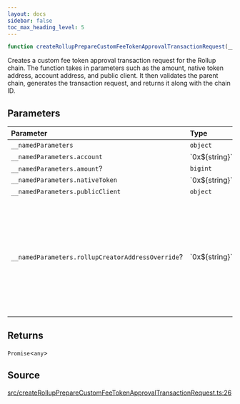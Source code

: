 ```yaml
---
layout: docs
sidebar: false
toc_max_heading_level: 5
---
```


```ts
function createRollupPrepareCustomFeeTokenApprovalTransactionRequest(__namedParameters: object): Promise<any>
```

Creates a custom fee token approval transaction request for the Rollup chain.
The function takes in parameters such as the amount, native token address,
account address, and public client. It then validates the parent chain,
generates the transaction request, and returns it along with the chain ID.

## Parameters

| Parameter | Type | Description |
| :------ | :------ | :------ |
| `__namedParameters` | `object` | - |
| `__namedParameters.account` | \`0x$\{string\}\` | - |
| `__namedParameters.amount`? | `bigint` | - |
| `__namedParameters.nativeToken` | \`0x$\{string\}\` | - |
| `__namedParameters.publicClient` | `object` | - |
| `__namedParameters.rollupCreatorAddressOverride`? | \`0x$\{string\}\` | Specifies a custom address for the RollupCreator. By default, the address will be automatically detected based on the provided chain. |

## Returns

`Promise`\<`any`\>

## Source

[src/createRollupPrepareCustomFeeTokenApprovalTransactionRequest.ts:26](https://github.com/OffchainLabs/arbitrum-orbit-sdk/blob/cfcbd32d6879cf7817a33b24f062a0fd879ea257/src/createRollupPrepareCustomFeeTokenApprovalTransactionRequest.ts#L26)

